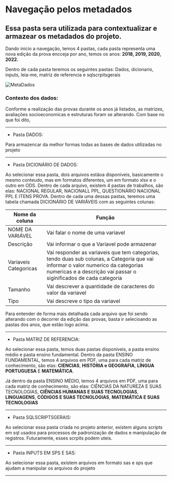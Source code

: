 # Navegação pelos metadados

## Essa pasta sera utilizada para contextualizar e armazear os metadados do projeto.

Dando inicio a navegação, temos 4 pastas, cada pasta representa uma nova edição da prova encceja por ano, temos os anos: **2018, 2019, 2020, 2022.**

Dentro de cada pasta teremos os seguintes pastas: Dados, dicionario, inputs, leia-me, matriz de referencia e sqlscrpitsgerais

![MetaDados](https://github.com/artabreupuc/Projeto5GP4V3/assets/141786256/7deb7629-eaa6-4b7c-91f0-9a2d6beaa9b8)

### **Contexto dos dados:**

Conforme a realização das provas durante os anos já listados, as matrizes, avaliações socioeconomicas e estruturas foram se alterando. Com base no que foi dito,

---

* Pasta DADOS:

Para armazencar da melhor formas todas as bases de dados utilizadas no projeto

---

* Pasta DICIONÁRIO DE DADOS:

Ao selecionar essa pasta, dois arquivos estãoa disponiveis, basicamente o mesmo conteudo, mas em formatos diferentes, um em formato xlsx e o outro em ODS. Dentro de cada arquivo, existem 4 pastas de trabalhos, são elas: NACIONAL REGULAR, NACIONALL PPL, QUESTIONÁRIO NACIONAL PPL E ITENS PROVA. Dentro de cada uma dessas pastas, teremos uma tabela chamada DICIONÁRIO DE VARIÁVEIS com as seguintes colunas:

Nome da coluna | Função
--------- | ------
NOME DA VARIÁVEL | Vai falar o nome de uma variavel
Descrição | Vai informar o que a Variavel pode armazenar
Variaveis Categoricas | Vai responder as variaveis que tem categorias, tendo duas sub colunas, a Categoria que vai informar o valor numerico da categorias numericas e a descrição vai passar o siginificados de cada categoria 
Tamanho | Vai descrever a quantidade de caracteres do valor da variavel
Tipo | Vai descreve o tipo da variavel

Para entender de forma mais detalhada cada arquivo que foi sendo alterando com o decorrer da edição das provas, basta ir selecioando as pastas dos anos, que estão logo acima.

---

* Pasta MATRIZ DE REFERENCIA:

Ao selecionar essa pasta, temos duas pastas disponiveis, a pasta ensino médio e pasta ensino fundamental. Dentro da pasta ENSINO FUNDAMENTAL, temos 4 arquivos em PDF, uma para cada matriz de conhecimento, são elas: **CIENCIAS**, **HISTÓRIA e GEOGRAFIA**, **LÍNGUA PORTUGUESA** E **MATEMÁTICA**.

Já dentro da pasta ENSINO MÉDIO, temos 4 arquivos em PDF, uma para cada matriz de conhecimento, são elas: CIÊNCIAS DA NATUREZA E SUAS TECNOLOGIAS, **CIÊNCIAS HUMANAS E SUAS TECNOLOGIAS**, **LINGUAGENS**, **CÓDIGOS E SUAS TECNOLOGIAS**, **MATEMÁTICA E SUAS TECNOLOGIAS**

---

* Pasta SQLSCRIPTSGERAIS:

Ao selecionar essa pasta criada no projeto anterior, existem alguns scripts em sql usados para processos de padronização de dados e manipulação de registros. Futuramente, esses scrpits podem uteis.

---

* Pasta INPUTS EM SPS E SAS:

Ao selecionar essa pasta, existem arquivos em formato sas e sps que ajudam a manipular os arquivos do projeto

---
